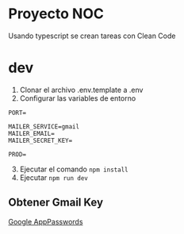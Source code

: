 # Proyecto NOC

Usando typescript se crean tareas con Clean Code

# dev
1. Clonar el archivo .env.template a .env
2. Configurar las variables de entorno
```
PORT=

MAILER_SERVICE=gmail
MAILER_EMAIL=
MAILER_SECRET_KEY=

PROD=
```
3. Ejecutar el comando ```npm install```
4. Ejecutar ```npm run dev```

## Obtener Gmail Key
[Google AppPasswords](https://myaccount.google.com/u/0/apppasswords)
